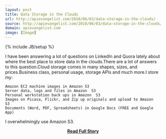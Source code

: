 ```yaml
---
layout: post
title: Data Storage in the Clouds
url: http://apievangelist.com/2010/06/03/data-storage-in-the-clouds/
source: http://apievangelist.com/2010/06/03/data-storage-in-the-clouds/
domain: apievangelist.com
image: [Image]
---
```

{% include JB/setup %}<p>I have been answering a lot of questions on LinkedIn and Quora lately about where the best place to store data in the clouds.There are a lot of answers to this question.Cloud storage comes in many shapes, sizes, and prices.Business class, personal usage, storage APIs and much more.I store my:

	Amazon EC2 machine images in Amazon S3
	Server data, logs and files in Amazon  S3
	Personal workstation back ups in Amazon  S3
	Images on Picasa, Flickr, and Zip up originals and upload to Amazon  S3
	Documents (Word, PDF, Spreadsheets) in Google Docs (FREE and Google App)

I overwhelmingly use Amazon S3.</p>
<center><p><a href="http://apievangelist.com/2010/06/03/data-storage-in-the-clouds/" style='padding:25px; font-sze:18px; font-weight: bold;'>Read Full Story</a></p></center>
